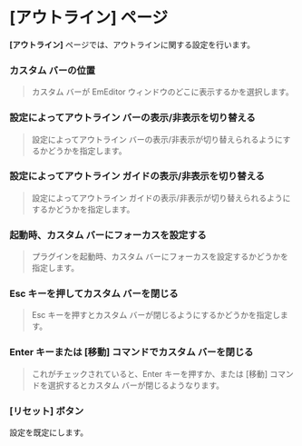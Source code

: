 # \[アウトライン\] ページ

**\[アウトライン\]** ページでは、アウトラインに関する設定を行います。

### カスタム バーの位置

> カスタム バーが EmEditor ウィンドウのどこに表示するかを選択します。

### 設定によってアウトライン バーの表示/非表示を切り替える

> 設定によってアウトライン バーの表示/非表示が切り替えられるようにするかどうかを指定します。

### 設定によってアウトライン ガイドの表示/非表示を切り替える

> 設定によってアウトライン ガイドの表示/非表示が切り替えられるようにするかどうかを指定します。

### 起動時、カスタム バーにフォーカスを設定する

> プラグインを起動時、カスタム バーにフォーカスを設定するかどうかを指定します。

### Esc キーを押してカスタム バーを閉じる

> Esc キーを押すとカスタム バーが閉じるようにするかどうかを指定します。

### Enter キーまたは \[移動\] コマンドでカスタム バーを閉じる

> これがチェックされていると、Enter キーを押すか、または \[移動\] コマンドを選択するとカスタム バーが閉じるようなります。

### \[リセット\] ボタン

設定を既定にします。
